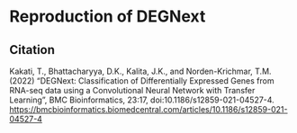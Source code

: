 # Reproduction of DEGNext

## Citation
Kakati, T., Bhattacharyya, D.K., Kalita, J.K., and Norden-Krichmar, T.M. (2022) “DEGNext: Classification of Differentially Expressed Genes from RNA-seq data using a Convolutional Neural Network with Transfer Learning”, BMC Bioinformatics, 23:17, doi:10.1186/s12859-021-04527-4.
https://bmcbioinformatics.biomedcentral.com/articles/10.1186/s12859-021-04527-4
